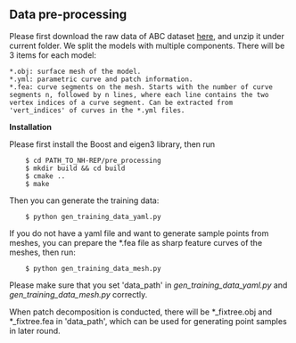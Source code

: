 ## Data pre-processing

Please first download the raw data of ABC dataset [here](https://pan.baidu.com/s/1N8E_8xhwKmE2UHuJhdFPZA?pwd=asdf), and unzip it under current folder. We split the models with multiple components. There will be 3 items for each model:

```
*.obj: surface mesh of the model.
*.yml: parametric curve and patch information.
*.fea: curve segments on the mesh. Starts with the number of curve segments n, followed by n lines, where each line contains the two vertex indices of a curve segment. Can be extracted from 'vert_indices' of curves in the *.yml files.
```

**Installation**

Please first install the Boost and eigen3 library, then run

        $ cd PATH_TO_NH-REP/pre_processing
        $ mkdir build && cd build
        $ cmake ..
        $ make

Then you can generate the training data:

        $ python gen_training_data_yaml.py

If you do not have a yaml file and want to generate sample points from meshes, you can prepare the *.fea file as sharp feature curves of the meshes, then run:

        $ python gen_training_data_mesh.py

Please make sure that you set 'data_path' in _gen_training_data_yaml.py_ and _gen_training_data_mesh.py_ correctly.


When patch decomposition is conducted, there will be *_fixtree.obj and *_fixtree.fea in 'data_path', which can be used for generating point samples in later round.